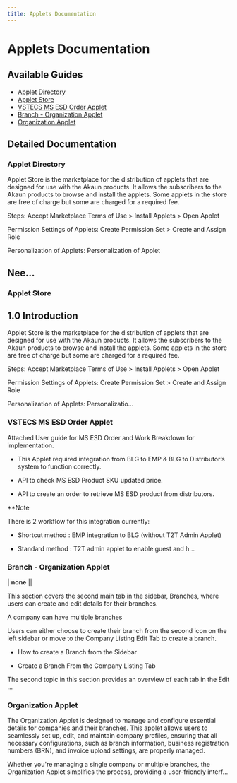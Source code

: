 ```yaml
---
title: Applets Documentation
---
```


# Applets Documentation

## Available Guides

- [Applet Directory](#Applet_Directory)
- [Applet Store](#Applet_Store)
- [VSTECS MS ESD Order Applet](#VSTECS_MS_ESD_Order_Applet)
- [Branch - Organization Applet](#Branch_-_Organization_Applet)
- [Organization Applet](#Organization_Applet)

## Detailed Documentation

### Applet Directory

Applet Store is the marketplace for the distribution of applets that are designed for use with the Akaun products. It allows the subscribers to the Akaun products to browse and install the applets. Some applets in the store are free of charge but some are charged for a required fee.

Steps: Accept Marketplace Terms of Use > Install Applets > Open Applet

Permission Settings of Applets: Create Permission Set > Create and Assign Role

Personalization of Applets: Personalization of Applet

##   Nee...

### Applet Store

## 1.0 Introduction﻿
Applet Store is the marketplace for the distribution of applets that are designed for use with the Akaun products. It allows the subscribers to the Akaun products to browse and install the applets. Some applets in the store are free of charge but some are charged for a required fee.

Steps: Accept Marketplace Terms of Use > Install Applets > Open Applet

Permission Settings of Applets: Create Permission Set > Create and Assign Role

Personalization of Applets: Personalizatio...

### VSTECS MS ESD Order Applet

Attached User guide for MS ESD Order and Work Breakdown for implementation.

- This Applet required integration from BLG to EMP & BLG to Distributor&rsquo;s system to function correctly.

- API to check MS ESD Product SKU updated price.

- API to create an order to retrieve MS ESD product from distributors.

**Note

There is 2 workflow for this integration currently:

- Shortcut method : EMP integration to BLG (without T2T Admin Applet)

- Standard method : T2T admin applet to enable guest and h...

### Branch - Organization Applet

| **none** ||

This section covers the second main tab in the sidebar, Branches, where users can create and edit details for their branches.

A company can have multiple branches

Users can either choose to create their branch from the second icon on the left sidebar or move to the Company Listing Edit Tab to create a branch.

- How to create a Branch from the Sidebar

- Create a Branch From the Company Listing Tab﻿﻿

The second topic in this section provides an overview of each tab in the Edit ...

### Organization Applet

The Organization Applet is designed to manage and configure essential details for companies and their branches. This applet allows users to seamlessly set up, edit, and maintain company profiles, ensuring that all necessary configurations, such as branch information, business registration numbers (BRN), and invoice upload settings, are properly managed.

Whether you're managing a single company or multiple branches, the Organization Applet simplifies the process, providing a user-friendly interf...


